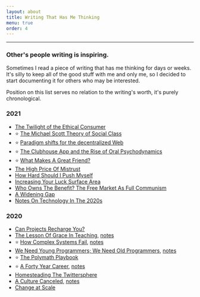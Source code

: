 ```yaml
---
layout: about
title: Writing That Has Me Thinking
menu: true
order: 4
---
```


---

### Other's people writing is inspiring.

Sometimes I read a piece of writing that has me thinking for days or weeks. It's silly to keep all of the good stuff with me and only me, so I decided to start documenting it for others who may be interested.

Position on this list serves no relation to the writing's worth, it's purely chronological.

### 2021

- [The Twilight of the Ethical Consumer](https://atmos.earth/ethical-consumerism)
- ⭐️ [The Michael Scott Theory of Social Class](https://alexdanco.com/2021/01/22/the-michael-scott-theory-of-social-class/)
- ⭐️ [Paradigm shifts for the decentralized Web](https://ruben.verborgh.org/blog/2017/12/20/paradigm-shifts-for-the-decentralized-web/)
- ⭐️ [The Clubhouse App and the Rise of Oral Psychodynamics](https://zeynep.substack.com/p/the-clubhouse-app-and-the-rise-of)
- ⭐️ [What Makes A Great Friend?](https://leowid.com/what-makes-a-great-friend-9-things-that-my-best-friend-matthias-does)
- [The High Price Of Mistrust](https://fs.blog/2021/01/mistrust/)
- [How Hard Should I Push Myself](https://every.to/superorganizers/how-hard-should-i-push-myself)
- [Increasing Your Luck Surface Area](https://www.codusoperandi.com/posts/increasing-your-luck-surface-area)
- [Who Owns The Benefit? The Free Market As Full Communism](https://theanarchistlibrary.org/library/kevin-carson-who-owns-the-benefit-the-free-market-as-full-communism)
- [A Widening Gap](https://nbt.substack.com/p/a-widening-gap)
- [Notes On Technology In The 2020s](https://elidourado.com/blog/notes-on-technology-2020s/)

### 2020

- [Can Projects Recharge You?](https://davidhoang.substack.com/p/can-projects-recharge-you-an-approach)
- [The Lesson Of Grace In Teaching](http://mathyawp.blogspot.com/2013/01/the-lesson-of-grace-in-teaching.html), [notes](https://twitter.com/mergesort/status/1343377917334736897)
- ⭐️ [How Complex Systems Fail](https://how.complexsystems.fail), [notes](https://twitter.com/mergesort/status/1330689101583044609)
- [We Need Young Programmers; We Need Old Programmers](https://blog.ploeh.dk/2020/09/14/we-need-young-programmers-we-need-old-programmers/), [notes](https://twitter.com/mergesort/status/1309897292523220992)
- ⭐️ [The Polymath Playbook](https://salman.io/blog/polymath-playbook)
- ⭐️ [A Forty Year Career](https://lethain.com/forty-year-career/), [notes](https://twitter.com/mergesort/status/1303037290076409859)
- [Homesteading The Twittersphere](https://alexdanco.com/2020/08/21/homesteading-the-twittersphere/)
- [A Culture Canceled](https://americancompass.org/the-commons/a-culture-canceled/), [notes](https://twitter.com/mergesort/status/1289033220365987840)
- [Change at Scale](https://www.foureyes.me/post/change-at-scale/)
